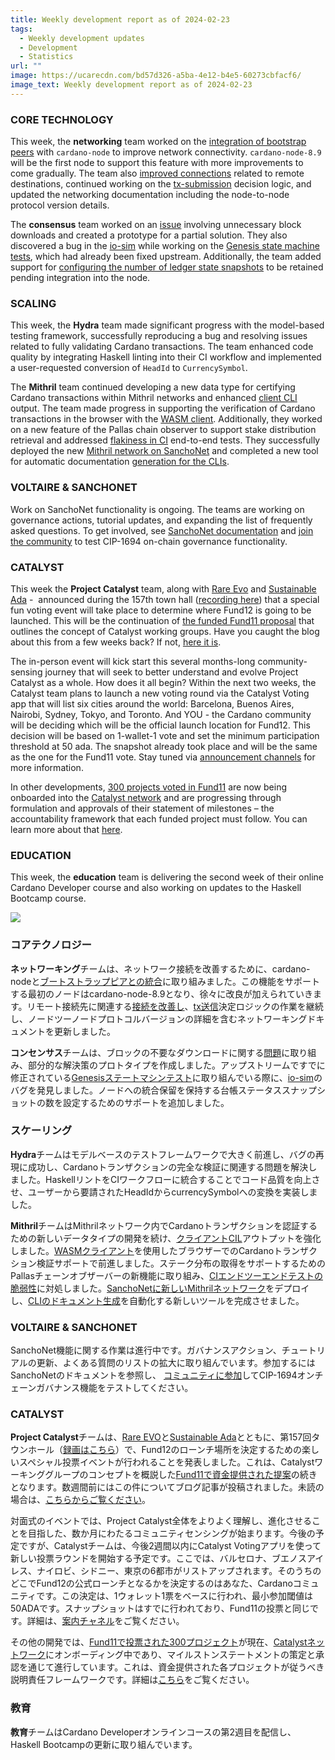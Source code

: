 ```yaml
---
title: Weekly development report as of 2024-02-23
tags:
  - Weekly development updates
  - Development
  - Statistics
url: ""
image: https://ucarecdn.com/bd57d326-a5ba-4e12-b4e5-60273cbfacf6/
image_text: Weekly development report as of 2024-02-23
---
```


### CORE TECHNOLOGY

This week, the **networking** team worked on the [integration of bootstrap peers](https://github.com/IntersectMBO/cardano-node/pull/5485) with `cardano-node` to improve network connectivity. `cardano-node-8.9` will be the first node to support this feature with more improvements to come gradually. The team also [improved connections](https://github.com/IntersectMBO/ouroboros-network/pull/4800) related to remote destinations, continued working on the [tx-submission](https://github.com/IntersectMBO/ouroboros-network/issues/3311) decision logic, and updated the networking documentation including the node-to-node protocol version details.

The **consensus** team worked on an [issue](https://github.com/IntersectMBO/ouroboros-consensus/issues/952) involving unnecessary block downloads and created a prototype for a partial solution. They also discovered a bug in the [io-sim](https://github.com/input-output-hk/io-sim) while working on the [Genesis state machine tests](https://github.com/IntersectMBO/ouroboros-consensus/pull/808), which had already been fixed upstream. Additionally, the team added support for [configuring the number of ledger state snapshots](https://github.com/IntersectMBO/ouroboros-consensus/pull/943) to be retained pending integration into the node.

### SCALING

This week, the **Hydra** team made significant progress with the model-based testing framework, successfully reproducing a bug and resolving issues related to fully validating Cardano transactions. The team enhanced code quality by integrating Haskell linting into their CI workflow and implemented a user-requested conversion of `HeadId` to `CurrencySymbol`.

The **Mithril** team continued developing a new data type for certifying Cardano transactions within Mithril networks and enhanced [client CLI](https://github.com/input-output-hk/mithril/issues/1469) output. The team made progress in supporting the verification of Cardano transactions in the browser with the [WASM client](https://github.com/input-output-hk/mithril/issues/1470). Additionally, they worked on a new feature of the Pallas chain observer to support stake distribution retrieval and addressed [flakiness in CI](https://github.com/input-output-hk/mithril/issues/1147) end-to-end tests. They successfully deployed the new [Mithril network on SanchoNet](https://github.com/input-output-hk/mithril/issues/1503) and completed a new tool for automatic documentation [generation for the CLIs](https://github.com/input-output-hk/mithril/issues/1471).

### VOLTAIRE & SANCHONET

Work on SanchoNet functionality is ongoing. The teams are working on governance actions, tutorial updates, and expanding the list of frequently asked questions. To get involved, see [SanchoNet documentation](https://sancho.network/get-started/) and [join the community](https://sancho.network/get-started/discord) to test CIP-1694 on-chain governance functionality.

### CATALYST

This week the **Project Catalyst** team, along with [Rare Evo](https://twitter.com/RareEvo) and [Sustainable Ada](https://twitter.com/SustainableADA) -  announced during the 157th town hall ([recording here](https://www.youtube.com/live/klvMc8YfCJg?feature=shared&t=2177)) that a special fun voting event will take place to determine where Fund12 is going to be launched. This will be the continuation of [the funded Fund11 proposal](https://projectcatalyst.io/funds/11/catalyst-systems-improvements-discovery/catalyst-working-groups-research-and-scoping-analysis-by-iog-catalyst-team-rare-evo-and-sustainable-ada) that outlines the concept of Catalyst working groups. Have you caught the blog about this from a few weeks back? If not, [here it is](https://projectcatalyst.io/blog/catalyst-working-groups-roadmap). 

The in-person event will kick start this several months-long community-sensing journey that will seek to better understand and evolve Project Catalyst as a whole. How does it all begin? Within the next two weeks, the Catalyst team plans to launch a new voting round via the Catalyst Voting app that will list six cities around the world: Barcelona, Buenos Aires, Nairobi, Sydney, Tokyo, and Toronto. And YOU - the Cardano community will be deciding which will be the official launch location for Fund12. This decision will be based on 1-wallet-1 vote and set the minimum participation threshold at 50 ada. The snapshot already took place and will be the same as the one for the Fund11 vote. Stay tuned via [announcement channels](https://t.me/cardanocatalyst) for more information. 

In other developments, [300 projects voted in Fund11](https://projectcatalyst.io/funds/11) are now being onboarded into the [Catalyst network](https://docs.projectcatalyst.io/current-fund-basics/catalyst-network) and are progressing through formulation and approvals of their statement of milestones – the accountability framework that each funded project must follow. You can learn more about that [here](https://docs.projectcatalyst.io/current-fund-basics/project-onboarding).

### EDUCATION

This week, the **education** team is delivering the second week of their online Cardano Developer course and also working on updates to the Haskell Bootcamp course.  
  
  
![](https://ucarecdn.com/c55d8dc0-74f8-48d9-b35b-a38aea87b383/-/preview/-/format/auto/-/quality/smart/)

### コアテクノロジー

**ネットワーキング**チームは、ネットワーク接続を改善するために、cardano-nodeと[ブートストラップピアとの統合](https://github.com/IntersectMBO/cardano-node/pull/5485)に取り組みました。この機能をサポートする最初のノードはcardano-node-8.9となり、徐々に改良が加えられていきます。リモート接続先に関連する[接続を改善し](https://github.com/IntersectMBO/ouroboros-network/pull/4800)、[tx送信](https://github.com/IntersectMBO/ouroboros-network/issues/3311)決定ロジックの作業を継続し、ノードツーノードプロトコルバージョンの詳細を含むネットワーキングドキュメントを更新しました。

**コンセンサス**チームは、ブロックの不要なダウンロードに関する[問題](https://github.com/IntersectMBO/ouroboros-consensus/issues/952)に取り組み、部分的な解決策のプロトタイプを作成しました。アップストリームですでに修正されている[Genesisステートマシンテスト](https://github.com/input-output-hk/io-sim)に取り組んでいる際に、[io-sim](https://github.com/input-output-hk/io-sim)のバグを発見しました。ノードへの統合保留を保持する台帳ステータススナップショットの数を設定するためのサポートを追加しました。

### スケーリング

**Hydra**チームはモデルベースのテストフレームワークで大きく前進し、バグの再現に成功し、Cardanoトランザクションの完全な検証に関連する問題を解決しました。HaskellリントをCIワークフローに統合することでコード品質を向上させ、ユーザーから要請されたHeadIdからcurrencySymbolへの変換を実装しました。

**Mithril**チームはMithrilネットワーク内でCardanoトランザクションを認証するための新しいデータタイプの開発を続け、[クライアントCIL](https://github.com/input-output-hk/mithril/issues/1469)アウトプットを強化しました。[WASMクライアント](https://github.com/input-output-hk/mithril/issues/1470)を使用したブラウザーでのCardanoトランザクション検証サポートで前進しました。ステーク分布の取得をサポートするためのPallasチェーンオブザーバーの新機能に取り組み、[CIエンドツーエンドテストの脆弱性](https://github.com/input-output-hk/mithril/issues/1147)に対処しました。[SanchoNetに新しいMithrilネットワーク](https://github.com/input-output-hk/mithril/issues/1503)をデプロイし、[CLIのドキュメント生成](https://github.com/input-output-hk/mithril/issues/1471)を自動化する新しいツールを完成させました。

### VOLTAIRE & SANCHONET

SanchoNet機能に関する作業は進行中です。ガバナンスアクション、チュートリアルの更新、よくある質問のリストの拡大に取り組んでいます。参加するにはSanchoNetのドキュメントを参照し、 [コミュニティに参加](https://sancho.network/get-started/discord)してCIP-1694オンチェーンガバナンス機能をテストしてください。

### CATALYST

**Project Catalyst**チームは、[Rare EVO](https://twitter.com/RareEvo)と[Sustainable Ada](https://twitter.com/SustainableADA)とともに、第157回タウンホール（[録画はこちら](https://www.youtube.com/live/klvMc8YfCJg?feature=shared&t=2177)）で、Fund12のローンチ場所を決定するための楽しいスペシャル投票イベントが行われることを発表しました。これは、Catalystワーキンググループのコンセプトを概説した[Fund11で資金提供された提案](https://projectcatalyst.io/funds/11/catalyst-systems-improvements-discovery/catalyst-working-groups-research-and-scoping-analysis-by-iog-catalyst-team-rare-evo-and-sustainable-ada)の続きとなります。数週間前にはこの件についてブログ記事が投稿されました。未読の場合は、[こちらからご覧ください](https://projectcatalyst.io/blog/catalyst-working-groups-roadmap)。 

対面式のイベントでは、Project Catalyst全体をよりよく理解し、進化させることを目指した、数か月にわたるコミュニティセンシングが始まります。今後の予定ですが、Catalystチームは、今後2週間以内にCatalyst Votingアプリを使って新しい投票ラウンドを開始する予定です。ここでは、バルセロナ、ブエノスアイレス、ナイロビ、シドニー、東京の6都市がリストアップされます。そのうちのどこでFund12の公式ローンチとなるかを決定するのはあなた、Cardanoコミュニティです。この決定は、1ウォレット1票をベースに行われ、最小参加閾値は50ADAです。スナップショットはすでに行われており、Fund11の投票と同じです。詳細は、[案内チャネル](https://t.me/cardanocatalyst)をご覧ください。 

その他の開発では、[Fund11で投票された300プロジェクト](https://projectcatalyst.io/funds/11)が現在、[Catalystネットワーク](https://docs.projectcatalyst.io/current-fund-basics/catalyst-network)にオンボーディング中であり、マイルストンステートメントの策定と承認を通じて進行しています。これは、資金提供された各プロジェクトが従うべき説明責任フレームワークです。詳細は[こちら](https://docs.projectcatalyst.io/current-fund-basics/project-onboarding)をご覧ください。

### 教育

**教育**チームはCardano Developerオンラインコースの第2週目を配信し、Haskell Bootcampの更新に取り組んでいます。
